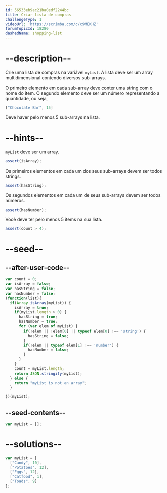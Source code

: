 ```yaml
---
id: 56533eb9ac21ba0edf2244bc
title: Criar lista de compras
challengeType: 1
videoUrl: 'https://scrimba.com/c/c9MEKHZ'
forumTopicId: 18280
dashedName: shopping-list
---
```


# --description--

Crie uma lista de compras na variável `myList`. A lista deve ser um array multidimensional contendo diversos sub-arrays.

O primeiro elemento em cada sub-array deve conter uma string com o nome do item. O segundo elemento deve ser um número representando a quantidade, ou seja,

```js
["Chocolate Bar", 15]
```

Deve haver pelo menos 5 sub-arrays na lista.

# --hints--

`myList` deve ser um array.

```js
assert(isArray);
```

Os primeiros elementos em cada um dos seus sub-arrays devem ser todos strings.

```js
assert(hasString);
```

Os segundos elementos em cada um de seus sub-arrays devem ser todos números.

```js
assert(hasNumber);
```

Você deve ter pelo menos 5 items na sua lista.

```js
assert(count > 4);
```

# --seed--

## --after-user-code--

```js
var count = 0;
var isArray = false;
var hasString = false;
var hasNumber = false;
(function(list){
  if(Array.isArray(myList)) {
    isArray = true;
    if(myList.length > 0) {
      hasString = true;
      hasNumber = true;
      for (var elem of myList) {
        if(!elem || !elem[0] || typeof elem[0] !== 'string') {
          hasString = false;
        }
        if(!elem || typeof elem[1] !== 'number') {
          hasNumber = false;
        }
      }
    }
    count = myList.length;
    return JSON.stringify(myList);
  } else {
    return "myList is not an array";
  }

})(myList);
```

## --seed-contents--

```js
var myList = [];
```

# --solutions--

```js
var myList = [
  ["Candy", 10],
  ["Potatoes", 12],
  ["Eggs", 12],
  ["Catfood", 1],
  ["Toads", 9]
];
```
